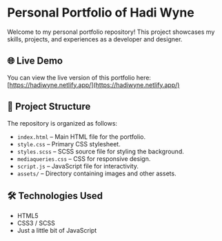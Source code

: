 # Personal Portfolio of Hadi Wyne

Welcome to my personal portfolio repository! This project showcases my skills, projects, and experiences as a developer and designer.

## 🌐 Live Demo

You can view the live version of this portfolio here:  
[https://hadiwyne.netlify.app/](https://hadiwyne.netlify.app/)

## 📁 Project Structure

The repository is organized as follows:

- `index.html` – Main HTML file for the portfolio.
- `style.css` – Primary CSS stylesheet.
- `styles.scss` – SCSS source file for styling the background.
- `mediaqueries.css` – CSS for responsive design.
- `script.js` – JavaScript file for interactivity.
- `assets/` – Directory containing images and other assets.

## 🛠️ Technologies Used

- HTML5  
- CSS3 / SCSS  
- Just a little bit of JavaScript
